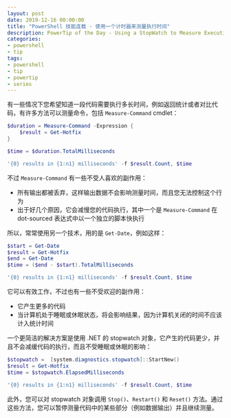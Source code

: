```yaml
---
layout: post
date: 2019-12-16 00:00:00
title: "PowerShell 技能连载 - 使用一个计时器来测量执行时间"
description: PowerTip of the Day - Using a StopWatch to Measure Execution Times
categories:
- powershell
- tip
tags:
- powershell
- tip
- powertip
- series
---
```

有一些情况下您希望知道一段代码需要执行多长时间，例如返回统计或者对比代码，有许多方法可以测量命令，包括 `Measure-Command` cmdlet：

```powershell
$duration = Measure-Command -Expression {
    $result = Get-Hotfix
}

$time = $duration.TotalMilliseconds

'{0} results in {1:n1} milliseconds' -f $result.Count, $time
```

不过 `Measure-Command` 有一些不受人喜欢的副作用：

* 所有输出都被丢弃，这样输出数据不会影响测量时间，而且您无法控制这个行为
* 出于好几个原因，它会减慢您的代码执行，其中一个是 `Measure-Command` 在 dot-sourced 表达式中以一个独立的脚本快执行

所以，常常使用另一个技术，用的是 `Get-Date`，例如这样：

```powershell
$start = Get-Date
$result = Get-Hotfix
$end = Get-Date
$time = ($end - $start).TotalMilliseconds

'{0} results in {1:n1} milliseconds' -f $result.Count, $time
```

它可以有效工作，不过也有一些不受欢迎的副作用：

* 它产生更多的代码
* 当计算机处于睡眠或休眠状态，将会影响结果，因为计算机关闭的时间不应该计入统计时间

一个更简洁的解决方案是使用 .NET 的 stopwatch 对象，它产生的代码更少，并且不会减缓代码的执行，而且不受睡眠或休眠的影响：

```powershell
$stopwatch =  [system.diagnostics.stopwatch]::StartNew()
$result = Get-Hotfix
$time = $stopwatch.ElapsedMilliseconds

'{0} results in {1:n1} milliseconds' -f $result.Count, $time
```

此外，您可以对 stopwatch 对象调用 `Stop()`、`Restart()` 和 `Reset()` 方法。通过这些方法，您可以暂停测量代码中的某些部分（例如数据输出）并且继续测量。

<!--本文国际来源：[Using a StopWatch to Measure Execution Times](https://community.idera.com/database-tools/powershell/powertips/b/tips/posts/using-a-stopwatch-to-measure-execution-times)-->

